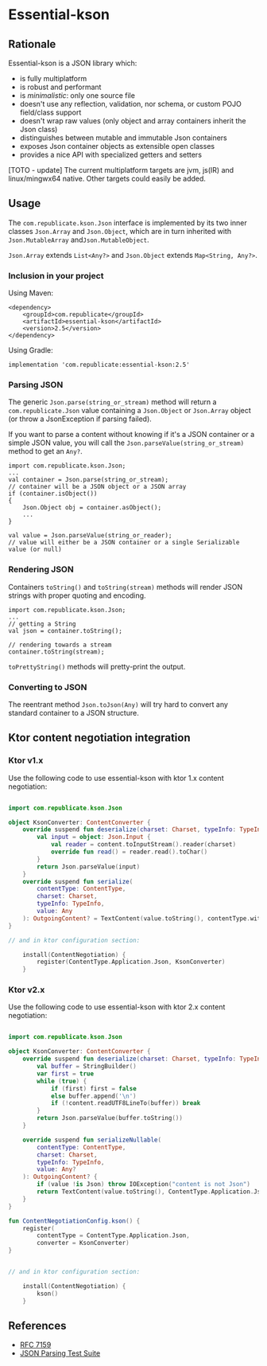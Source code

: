 # Essential-kson

## Rationale

Essential-kson is a JSON library which:

- is fully multiplatform
- is robust and performant
- is *minimalistic*: only one source file
- doesn't use any reflection, validation, nor schema, or custom POJO field/class support
- doesn't wrap raw values (only object and array containers inherit the Json class)
- distinguishes between mutable and immutable Json containers
- exposes Json container objects as extensible open classes
- provides a nice API with specialized getters and setters

[TOTO - update]
The current multiplatform targets are jvm, js(IR) and linux/mingwx64 native. Other targets could easily be added.

## Usage

The `com.republicate.kson.Json` interface is implemented by its two inner classes `Json.Array` and `Json.Object`, which are in turn inherited with `Json.MutableArray` and`Json.MutableObject`.

`Json.Array` extends `List<Any?>` and `Json.Object` extends `Map<String, Any?>`.

### Inclusion in your project

Using Maven:

    <dependency>
        <groupId>com.republicate</groupId>
        <artifactId>essential-kson</artifactId>
        <version>2.5</version>
    </dependency>

Using Gradle:

    implementation 'com.republicate:essential-kson:2.5'

### Parsing JSON

The generic `Json.parse(string_or_stream)` method will return a `com.republicate.Json` value containing a `Json.Object` or `Json.Array` object (or throw a JsonException if parsing failed).

If you want to parse a content without knowing if it's a JSON container or a simple JSON value,
you will call the `Json.parseValue(string_or_stream)` method to get an `Any?`. 

    import com.republicate.kson.Json;
    ...
    val container = Json.parse(string_or_stream);
    // container will be a JSON object or a JSON array
    if (container.isObject())
    {
        Json.Object obj = container.asObject();
        ...
    }

    val value = Json.parseValue(string_or_reader);
    // value will either be a JSON container or a single Serializable value (or null)

### Rendering JSON

Containers `toString()` and `toString(stream)` methods will render JSON strings with proper quoting and encoding.

    import com.republicate.kson.Json;
    ...
    // getting a String
    val json = container.toString();

    // rendering towards a stream
    container.toString(stream);

`toPrettyString()` methods will pretty-print the output.

### Converting to JSON

The reentrant method `Json.toJson(Any)` will try hard to convert any standard container to a JSON structure.

## Ktor content negotiation integration

### Ktor v1.x

Use the following code to use essential-kson with ktor 1.x content negotiation:

```kotlin

import com.republicate.kson.Json

object KsonConverter: ContentConverter {
    override suspend fun deserialize(charset: Charset, typeInfo: TypeInfo, content: ByteReadChannel): Any? {
        val input = object: Json.Input {
            val reader = content.toInputStream().reader(charset)
            override fun read() = reader.read().toChar()
        }
        return Json.parseValue(input)
    }
    override suspend fun serialize(
        contentType: ContentType,
        charset: Charset,
        typeInfo: TypeInfo,
        value: Any
    ): OutgoingContent? = TextContent(value.toString(), contentType.withCharsetIfNeeded(charset))
}

// and in ktor configuration section:

    install(ContentNegotiation) {
        register(ContentType.Application.Json, KsonConverter)
    }


```

### Ktor v2.x

Use the following code to use essential-kson with ktor 2.x content negotiation:

```kotlin

import com.republicate.kson.Json

object KsonConverter: ContentConverter {
    override suspend fun deserialize(charset: Charset, typeInfo: TypeInfo, content: ByteReadChannel): Any? {
        val buffer = StringBuilder()
        var first = true
        while (true) {
            if (first) first = false
            else buffer.append('\n')
            if (!content.readUTF8LineTo(buffer)) break
        }
        return Json.parseValue(buffer.toString())
    }

    override suspend fun serializeNullable(
        contentType: ContentType,
        charset: Charset,
        typeInfo: TypeInfo,
        value: Any?
    ): OutgoingContent? {
        if (value !is Json) throw IOException("content is not Json")
        return TextContent(value.toString(), ContentType.Application.Json)
    }
}

fun ContentNegotiationConfig.kson() {
    register(
        contentType = ContentType.Application.Json,
        converter = KsonConverter)
}


// and in ktor configuration section:

    install(ContentNegotiation) {
        kson()
    }


```

## References

+ [RFC 7159](https://tools.ietf.org/html/rfc7159)
+ [JSON Parsing Test Suite](https://github.com/nst/JSONTestSuite)
